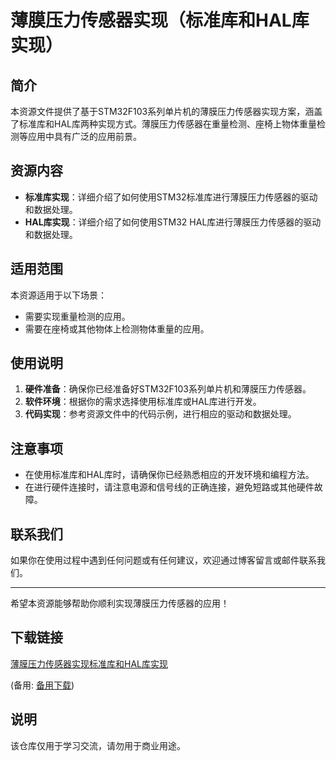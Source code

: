 # 薄膜压力传感器实现（标准库和HAL库实现）

## 简介
本资源文件提供了基于STM32F103系列单片机的薄膜压力传感器实现方案，涵盖了标准库和HAL库两种实现方式。薄膜压力传感器在重量检测、座椅上物体重量检测等应用中具有广泛的应用前景。

## 资源内容
- **标准库实现**：详细介绍了如何使用STM32标准库进行薄膜压力传感器的驱动和数据处理。
- **HAL库实现**：详细介绍了如何使用STM32 HAL库进行薄膜压力传感器的驱动和数据处理。

## 适用范围
本资源适用于以下场景：
- 需要实现重量检测的应用。
- 需要在座椅或其他物体上检测物体重量的应用。

## 使用说明
1. **硬件准备**：确保你已经准备好STM32F103系列单片机和薄膜压力传感器。
2. **软件环境**：根据你的需求选择使用标准库或HAL库进行开发。
3. **代码实现**：参考资源文件中的代码示例，进行相应的驱动和数据处理。

## 注意事项
- 在使用标准库和HAL库时，请确保你已经熟悉相应的开发环境和编程方法。
- 在进行硬件连接时，请注意电源和信号线的正确连接，避免短路或其他硬件故障。

## 联系我们
如果你在使用过程中遇到任何问题或有任何建议，欢迎通过博客留言或邮件联系我们。

---

希望本资源能够帮助你顺利实现薄膜压力传感器的应用！

## 下载链接
[薄膜压力传感器实现标准库和HAL库实现](https://pan.quark.cn/s/c9316bf52f21) 

(备用: [备用下载](https://pan.baidu.com/s/1EF11sqF4wmQJ0EdcT14oEA?pwd=1234))

## 说明

该仓库仅用于学习交流，请勿用于商业用途。
